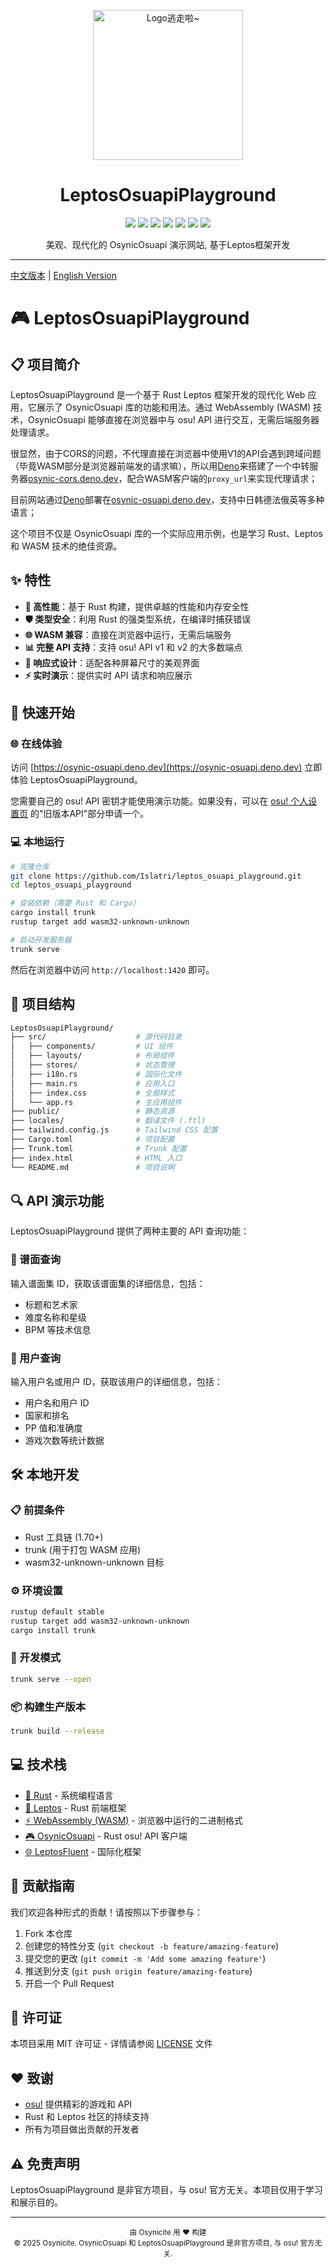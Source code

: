 <!-- markdownlint-disable MD033 MD041 MD045 MD026 -->
<p align="center" dir="auto">
    <img style="height:240px;width:240px" src="https://s2.loli.net/2025/05/15/Ww1hovEL4PmKdD6.png" alt="Logo逃走啦~"/>
</p>

<h1 align="center" tabindex="-1" class="heading-element" dir="auto">LeptosOsuapiPlayground</h1>

<p align="center">
  <a href="https://www.rust-lang.org/" target="_blank"><img src="https://img.shields.io/badge/Rust-1.85%2B-blue"/></a>
  <a href="https://crates.io/crates/osynic_osuapi" target="_blank"><img src="https://img.shields.io/crates/v/osynic_osuapi"/></a>
  <a href="https://docs.rs/osynic_osuapi" target="_blank"><img src="https://img.shields.io/docsrs/osynic_osuapi/0.1.0"/></a>
  <a href="https://osynic-osuapi.deno.dev" target="_blank"><img src="https://img.shields.io/badge/Deno-white?logo=deno&logoColor=black"/></a>
  <a href="https://github.com/islatri/leptos_osuapi_playground" target="_blank"><img src="https://img.shields.io/badge/License-MIT-green.svg"/></a>
  <a href="https://discord.gg/DRnZSES3BC" target="_blank"><img src="https://img.shields.io/badge/chat-discord-7289da.svg"/></a>
  <a href="https://github.com/osynicite" target="_blank"><img src="https://img.shields.io/badge/buy%20me-a%20coffee-orange.svg?style=flat-square"/></a>

</p>

<p align="center">
    美观、现代化的 OsynicOsuapi 演示网站, 基于Leptos框架开发
</p>

<hr />

[中文版本](README.md) | [English Version](README_EN.md)

# 🎮 LeptosOsuapiPlayground

## 📋 项目简介

LeptosOsuapiPlayground 是一个基于 Rust Leptos 框架开发的现代化 Web 应用，它展示了 OsynicOsuapi 库的功能和用法。通过 WebAssembly (WASM) 技术，OsynicOsuapi 能够直接在浏览器中与 osu! API 进行交互，无需后端服务器处理请求。

很显然，由于CORS的问题，不代理直接在浏览器中使用V1的API会遇到跨域问题（毕竟WASM部分是浏览器前端发的请求嘛），所以用[Deno](https://deno.dev)来搭建了一个中转服务器[osynic-cors.deno.dev](https://osynic-cors.deno.dev)，配合WASM客户端的`proxy_url`来实现代理请求；

目前网站通过[Deno](https://deno.dev)部署在[osynic-osuapi.deno.dev](https://osynic-osuapi.deno.dev/)，支持中日韩德法俄英等多种语言；

这个项目不仅是 OsynicOsuapi 库的一个实际应用示例，也是学习 Rust、Leptos 和 WASM 技术的绝佳资源。

## ✨ 特性

- **🚀 高性能**：基于 Rust 构建，提供卓越的性能和内存安全性
- **🛡️ 类型安全**：利用 Rust 的强类型系统，在编译时捕获错误
- **🌐 WASM 兼容**：直接在浏览器中运行，无需后端服务
- **📊 完整 API 支持**：支持 osu! API v1 和 v2 的大多数端点
- **📱 响应式设计**：适配各种屏幕尺寸的美观界面
- **⚡ 实时演示**：提供实时 API 请求和响应展示

## 🚀 快速开始

### 🌐 在线体验

访问 [https://osynic-osuapi.deno.dev](https://osynic-osuapi.deno.dev) 立即体验 LeptosOsuapiPlayground。

您需要自己的 osu! API 密钥才能使用演示功能。如果没有，可以在 [osu! 个人设置页](https://osu.ppy.sh/home/account/edit) 的"旧版本API"部分申请一个。

### 💻 本地运行

```bash
# 克隆仓库
git clone https://github.com/Islatri/leptos_osuapi_playground.git
cd leptos_osuapi_playground

# 安装依赖（需要 Rust 和 Cargo）
cargo install trunk
rustup target add wasm32-unknown-unknown

# 启动开发服务器
trunk serve
```

然后在浏览器中访问 `http://localhost:1420` 即可。

## 📂 项目结构

```bash
LeptosOsuapiPlayground/
├── src/                    # 源代码目录
│   ├── components/         # UI 组件
│   ├── layouts/            # 布局组件
│   ├── stores/             # 状态管理
│   ├── i18n.rs             # 国际化文件
│   ├── main.rs             # 应用入口
│   ├── index.css           # 全局样式
│   └── app.rs              # 主应用组件
├── public/                 # 静态资源
├── locales/                # 翻译文件 (.ftl)
├── tailwind.config.js      # Tailwind CSS 配置
├── Cargo.toml              # 项目配置
├── Trunk.toml              # Trunk 配置
├── index.html              # HTML 入口
└── README.md               # 项目说明
```

## 🔍 API 演示功能

LeptosOsuapiPlayground 提供了两种主要的 API 查询功能：

### 🎵 谱面查询

输入谱面集 ID，获取该谱面集的详细信息，包括：

- 标题和艺术家
- 难度名称和星级
- BPM 等技术信息

### 👤 用户查询

输入用户名或用户 ID，获取该用户的详细信息，包括：

- 用户名和用户 ID
- 国家和排名
- PP 值和准确度
- 游戏次数等统计数据

## 🛠️ 本地开发

### 📋 前提条件

- Rust 工具链 (1.70+)
- trunk (用于打包 WASM 应用)
- wasm32-unknown-unknown 目标

### ⚙️ 环境设置

```bash
rustup default stable
rustup target add wasm32-unknown-unknown
cargo install trunk
```

### 🔧 开发模式

```bash
trunk serve --open
```

### 📦 构建生产版本

```bash
trunk build --release
```

## 💻 技术栈

- [🦀 Rust](https://www.rust-lang.org/) - 系统编程语言
- [🔄 Leptos](https://github.com/leptos-rs/leptos) - Rust 前端框架
- [⚡ WebAssembly (WASM)](https://webassembly.org/) - 浏览器中运行的二进制格式
- [🎮 OsynicOsuapi](https://github.com/osynicite/osynic_osuapi) - Rust osu! API 客户端
- [🌐 LeptosFluent](https://github.com/mondeja/leptos-fluent) - 国际化框架

## 🤝 贡献指南

我们欢迎各种形式的贡献！请按照以下步骤参与：

1. Fork 本仓库
2. 创建您的特性分支 (`git checkout -b feature/amazing-feature`)
3. 提交您的更改 (`git commit -m 'Add some amazing feature'`)
4. 推送到分支 (`git push origin feature/amazing-feature`)
5. 开启一个 Pull Request

## 📜 许可证

本项目采用 MIT 许可证 - 详情请参阅 [LICENSE](LICENSE) 文件

## ❤️ 致谢

- [osu!](https://osu.ppy.sh/) 提供精彩的游戏和 API
- Rust 和 Leptos 社区的持续支持
- 所有为项目做出贡献的开发者

## ⚠️ 免责声明

LeptosOsuapiPlayground 是非官方项目，与 osu! 官方无关。本项目仅用于学习和展示目的。

---

<div align="center">
  <sub>由 Osynicite 用 ❤️ 构建</sub>
  <br>
  <sub>© 2025 Osynicite. OsynicOsuapi 和 LeptosOsuapiPlayground 是非官方项目, 与 osu! 官方无关.</sub>
</div>
